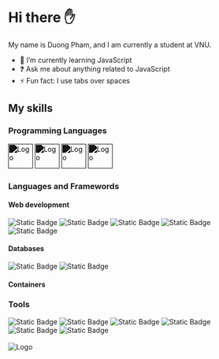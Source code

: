 # Hi there :hand: 
My name is Duong Pham, and I am currently a student at VNU.
- 🌱 I’m currently learning JavaScript
- ❓ Ask me about anything related to JavaScript
- ⚡ Fun fact: I use tabs over spaces
## My skills
### Programming Languages

<div>
  <img src="https://github.com/duongpham26/duongpham26/assets/133898866/5637f1eb-c834-49d7-8c0c-f768601e734b" alt="Logo" width="50px" style="filter: brightness(0.1);">
  <img src="https://github.com/duongpham26/duongpham26/assets/133898866/1d1d2958-ffc4-4288-8b7c-ef4f7b87298d" alt="Logo" width="50px" style="filter: brightness(0.1);">
<!--   <img src="https://github.com/duongpham26/duongpham26/assets/133898866/d3b5a1be-1945-46ec-a959-6503442fae54" alt="Logo" width="50px" style="filter: brightness(0.1);"> -->
  <img src="https://github.com/duongpham26/duongpham26/assets/133898866/00eb66c2-fdfb-4fb6-be89-013109fbb967" alt="Logo" width="50px" style="filter: brightness(0.1);">
  <img src="https://github.com/duongpham26/duongpham26/assets/133898866/07e0f572-485a-49ec-8a04-be4cc5cb9d99" alt="Logo" width="50px" style="filter: brightness(0.1);">
</div>

### Languages and Framewords
#### Web development
<div>
  <img alt="Static Badge" src="https://img.shields.io/badge/HTML-%23E34F26?style=flat&logo=html5&logoColor=white&logoSize=2">
  <img alt="Static Badge" src="https://img.shields.io/badge/CSS-%231572B6?style=flat&logo=css3&logoColor=white&logoSize=3">
  <img alt="Static Badge" src="https://img.shields.io/badge/bootstrap-%237952B3?style=flat&logo=bootstrap&logoColor=white">

<!--   <img alt="Static Badge" src="https://img.shields.io/badge/Tailwind_CSS-%2306B6D4?style=flat&logo=tailwindcss&logoColor=white&logoSize=2">
  <img alt="Static Badge" src="https://img.shields.io/badge/React-%2361DAFB?style=flat&logo=react&logoColor=white&logoSize=2">
  <img alt="Static Badge" src="https://img.shields.io/badge/Angular-%23FF0000?style=flat&logo=angular&logoColor=white&logoSize=2"> -->
  <img alt="Static Badge" src="https://img.shields.io/badge/NodeJS-%235FA04E?style=flat&logo=nodedotjs&logoColor=white&logoSize=2">
  <img alt="Static Badge" src="https://img.shields.io/badge/ExpressJS-%23000000?style=flat&logo=express&logoColor=white&logoSize=2">
<!--   <img alt="Static Badge" src="https://img.shields.io/badge/dotnet-%23512BD4?style=flat&logo=dotnet&logoColor=white&logoSize=2"> -->
</div>

#### Databases
<div>
  <img alt="Static Badge" src="https://img.shields.io/badge/MongoDB-%2347A248?style=flat&logo=mongodb&logoColor=white&logoSize=2">
  <img alt="Static Badge" src="https://img.shields.io/badge/Microsoft_SQL_Server-%23CC2927?style=flat&logo=microsoftsqlserver&logoColor=white&logoSize=2">
<!--   <img alt="Static Badge" src="https://img.shields.io/badge/MySQL-%234479A1?style=flat&logo=mysql&logoColor=white&logoSize=2">
  <img src="https://github.com/duongpham26/duongpham26/assets/133898866/d55b11d7-5f0d-4c71-bbfd-8fe0ec5762da" alt="Logo" width="50px" style="filter: brightness(0.1);"> -->
</div>

#### Containers
 <!-- <img alt="Static Badge" src="https://img.shields.io/badge/Docker-%232496ED?style=flat&logo=docker&logoColor=white&logoSize=2"> -->

### Tools
<div>
  <img alt="Static Badge" src="https://img.shields.io/badge/Git-%23F05032?style=flat&logo=git&logoColor=white&logoSize=2">
  <img alt="Static Badge" src="https://img.shields.io/badge/GitHub-%23181717?style=flat&logo=github&logoColor=white&logoSize=2">
  <img alt="Static Badge" src="https://img.shields.io/badge/Sourcetree-%230052CC?style=flat&logo=sourcetree&logoColor=white&logoSize=2">
  <img alt="Static Badge" src="https://img.shields.io/badge/Postman-%23FF6C37?style=flat&logo=postman&logoColor=white&logoSize=2">
  <img alt="Static Badge" src="https://img.shields.io/badge/Visual_Studio_Code-%23007ACC?style=flat&logo=visualstudiocode&logoColor=white&logoSize=2">
  <img alt="Static Badge" src="https://img.shields.io/badge/Visual_Studio-%235C2D91?style=flat&logo=visualstudio&logoColor=white&logoSize=2"> 
</div>
<br>
<div>
  <img src="https://github-readme-stats.vercel.app/api/top-langs/?username=duongpham26&layout=compact" alt="Logo">
</div>
